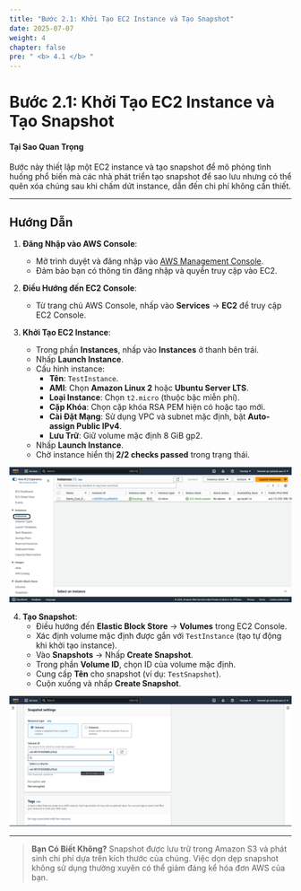 ```yaml
---
title: "Bước 2.1: Khởi Tạo EC2 Instance và Tạo Snapshot"
date: 2025-07-07
weight: 4
chapter: false
pre: " <b> 4.1 </b> "
---
```


# Bước 2.1: Khởi Tạo EC2 Instance và Tạo Snapshot

#### Tại Sao Quan Trọng

Bước này thiết lập một EC2 instance và tạo snapshot để mô phỏng tình huống phổ biến mà các nhà phát triển tạo snapshot để sao lưu nhưng có thể quên xóa chúng sau khi chấm dứt instance, dẫn đến chi phí không cần thiết.

---

## Hướng Dẫn

1. **Đăng Nhập vào AWS Console**:
   - Mở trình duyệt và đăng nhập vào [AWS Management Console](https://aws.amazon.com/console/).
   - Đảm bảo bạn có thông tin đăng nhập và quyền truy cập vào EC2.

2. **Điều Hướng đến EC2 Console**:
   - Từ trang chủ AWS Console, nhấp vào **Services** → **EC2** để truy cập EC2 Console.

3. **Khởi Tạo EC2 Instance**:
   - Trong phần **Instances**, nhấp vào **Instances** ở thanh bên trái.
   - Nhấp **Launch Instance**.
   - Cấu hình instance:
     - **Tên**: `TestInstance`.
     - **AMI**: Chọn **Amazon Linux 2** hoặc **Ubuntu Server LTS**.
     - **Loại Instance**: Chọn `t2.micro` (thuộc bậc miễn phí).
     - **Cặp Khóa**: Chọn cặp khóa RSA PEM hiện có hoặc tạo mới.
     - **Cài Đặt Mạng**: Sử dụng VPC và subnet mặc định, bật **Auto-assign Public IPv4**.
     - **Lưu Trữ**: Giữ volume mặc định 8 GiB gp2.
   - Nhấp **Launch Instance**.
   - Chờ instance hiển thị **2/2 checks passed** trong trạng thái.

![Khởi Tạo EC2 Instance](../images/ec2_launch.png?featherlight=false&width=90pc)

4. **Tạo Snapshot**:
   - Điều hướng đến **Elastic Block Store** → **Volumes** trong EC2 Console.
   - Xác định volume mặc định được gắn với `TestInstance` (tạo tự động khi khởi tạo instance).
   - Vào **Snapshots** → Nhấp **Create Snapshot**.
   - Trong phần **Volume ID**, chọn ID của volume mặc định.
   - Cung cấp **Tên** cho snapshot (ví dụ: `TestSnapshot`).
   - Cuộn xuống và nhấp **Create Snapshot**.

![Tạo Snapshot](../images/snapshot_creation.png?featherlight=false&width=90pc)

---

> **Bạn Có Biết Không?** Snapshot được lưu trữ trong Amazon S3 và phát sinh chi phí dựa trên kích thước của chúng. Việc dọn dẹp snapshot không sử dụng thường xuyên có thể giảm đáng kể hóa đơn AWS của bạn.